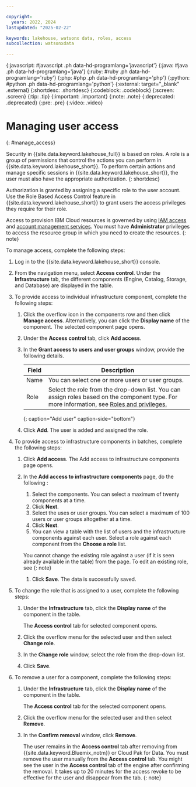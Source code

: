 ```yaml
---

copyright:
  years: 2022, 2024
lastupdated: "2025-02-22"

keywords: lakehouse, watsonx data, roles, access
subcollection: watsonxdata

---
```


{:javascript: #javascript .ph data-hd-programlang='javascript'}
{:java: #java .ph data-hd-programlang='java'}
{:ruby: #ruby .ph data-hd-programlang='ruby'}
{:php: #php .ph data-hd-programlang='php'}
{:python: #python .ph data-hd-programlang='python'}
{:external: target="_blank" .external}
{:shortdesc: .shortdesc}
{:codeblock: .codeblock}
{:screen: .screen}
{:tip: .tip}
{:important: .important}
{:note: .note}
{:deprecated: .deprecated}
{:pre: .pre}
{:video: .video}

# Managing user access
{: #manage_access}

Security in {{site.data.keyword.lakehouse_full}} is based on roles. A role is a group of permissions that control the actions you can perform in {{site.data.keyword.lakehouse_short}}. To perform certain actions and manage specific sessions in {{site.data.keyword.lakehouse_short}}, the user must also have the appropriate authorization.
{: shortdesc}

Authorization is granted by assigning a specific role to the user account. Use the Role Based Access Control feature in {{site.data.keyword.lakehouse_short}} to grant users the access privileges they require for their role.

Access to provision IBM Cloud resources is governed by using [IAM access](https://cloud.ibm.com/docs/account?topic=account-userroles&interface=ui) and [account management services](https://cloud.ibm.com/docs/account?topic=account-account-services&interface=ui). You must have **Administrator** privileges to access the resource group in which you need to create the resources.
{: note}

To manage access, complete the following steps:

1. Log in to the {{site.data.keyword.lakehouse_short}} console.

1. From the navigation menu, select **Access control**.
   Under the **Infrastructure** tab, the different components (Engine, Catalog, Storage, and Database) are displayed in the table.

1. To provide access to individual infrastructure component, complete the following steps:

   1. Click the overflow icon in the components row and then click **Manage access**. Alternatively, you can click the **Display name** of the component.
      The selected component page opens.

   1. Under the **Access control** tab, click **Add access**.

   1. In the **Grant access to users and user groups** window, provide the following details.

      | Field | Description |
      |--------------------------|----------------|
      | Name | You can select one or more users or user groups.|
      | Role | Select the role from the drop-down list. You can assign roles based on the component type. For more information, see [Roles and privileges.]({{site.data.keyword.ref-role_priv-link}})|
      {: caption="Add user" caption-side="bottom"}

   1. Click **Add**. The user is added and assigned the role.

1. To provide access to infrastructure components in batches, complete the following steps:

   1. Click **Add access**. The Add access to infrastructure components page opens.

   1. In the **Add access to infrastructure components** page, do the following :

      1. Select the components. You can select a maximum of twenty components at a time.
      1. Click **Next**.
      1. Select the uses or user groups. You can select a maximum of 100 users or user groups altogether at a time.
      1. Click **Next**.
      1. You can view a table with the list of users and the infrastructure components against each user.      Select a role against each component from the **Choose a role** list.

      You cannot change the existing role against a user (if it is seen already available in the table) from the page. To edit an existing role, see
      {: note}

      1. Click **Save**. The data is successfully saved.

1. To change the role that is assigned to a user, complete the following steps:

   1. Under the **Infrastructure** tab, click the **Display name** of the component in the table.

      The **Access control** tab for selected component opens.

   1. Click the overflow menu for the selected user and then select **Change role**.

   1. In the **Change role** window, select the role from the drop-down list.

   1. Click **Save**.

1. To remove a user for a component, complete the following steps:

   1. Under the **Infrastructure** tab, click the **Display name** of the component in the table.

      The **Access control** tab for the selected component opens.

   1. Click the overflow menu for the selected user and then select **Remove**.

   1. In the **Confirm removal** window, click **Remove**.

      The user remains in the **Access control** tab after removing from {{site.data.keyword.Bluemix_notm}} or Cloud Pak for Data. You must remove the user manually from the **Access control** tab. You might see the user in the **Access control** tab of the engine after confirming the removal. It takes up to 20 minutes for the access revoke to be effective for the user and disappear from the tab.
      {: note}
